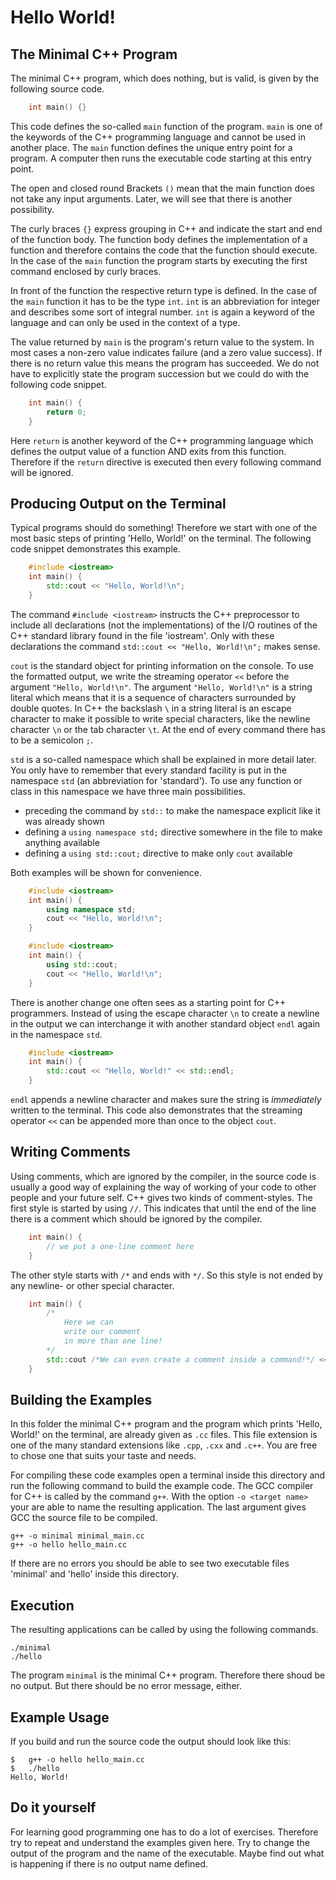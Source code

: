 # Hello World!

## The Minimal C++ Program

The minimal C++ program, which does nothing, but is valid, is given by the following source code.
    
```cpp
    int main() {}
```

This code defines the so-called `main` function of the program.
`main` is one of the keywords of the C++ programming language and cannot be used in another place.
The `main` function defines the unique entry point for a program.
A computer then runs the executable code starting at this entry point.

The open and closed round Brackets `()` mean that the main function does not take any input arguments.
Later, we will see that there is another possibility.

The curly braces `{}` express grouping in C++ and indicate the start and end of the function body.
The function body defines the implementation of a function and therefore contains the code that the function should execute.
In the case of the `main` function the program starts by executing the first command enclosed by curly braces.

In front of the function the respective return type is defined.
In the case of the `main` function it has to be the type `int`.
`int` is an abbreviation for integer and describes some sort of integral number.
`int` is again a keyword of the language and can only be used in the context of a type.

The value returned by `main` is the program's return value to the system.
In most cases a non-zero value indicates failure (and a zero value success).
If there is no return value this means the program has succeeded.
We do not have to explicitly state the program succession but we could do with the following code snippet.

```cpp
    int main() {
        return 0;
    }
```

Here `return` is another keyword of the C++ programming language which defines the output value of a function AND exits from this function.
Therefore if the `return` directive is executed then every following command will be ignored.

## Producing Output on the Terminal

Typical programs should do something!
Therefore we start with one of the most basic steps of printing 'Hello, World!' on the terminal.
The following code snippet demonstrates this example.

```cpp
    #include <iostream>
    int main() {
        std::cout << "Hello, World!\n";
    }
```

The command `#include <iostream>` instructs the C++ preprocessor to include all declarations (not the implementations) of the I/O routines of the C++ standard library found in the file 'iostream'.
Only with these declarations the command `std::cout << "Hello, World!\n";` makes sense.

`cout` is the standard object for printing information on the console.
To use the formatted output, we write the streaming operator `<<` before the argument `"Hello, World!\n"`.
The argument `"Hello, World!\n"` is a string literal which means that it is a sequence of characters surrounded by double quotes.
In C++ the backslash `\` in a string literal is an escape character to make it possible to write special characters, like the newline character `\n` or the tab character `\t`.
At the end of every command there has to be a semicolon `;`.

`std` is a so-called namespace which shall be explained in more detail later.
You only have to remember that every standard facility is put in the namespace `std` (an abbreviation for 'standard').
To use any function or class in this namespace we have three main possibilities.
- preceding the command by `std::` to make the namespace explicit like it was already shown
- defining a `using namespace std;` directive somewhere in the file to make anything available
- defining a `using std::cout;` directive to make only `cout` available

Both examples will be shown for convenience.
```cpp
    #include <iostream>
    int main() {
        using namespace std;
        cout << "Hello, World!\n";
    }
```

```cpp
    #include <iostream>
    int main() {
        using std::cout;
        cout << "Hello, World!\n";
    }
```

There is another change one often sees as a starting point for C++ programmers.
Instead of using the escape character `\n` to create a newline in the output we can interchange it with another standard object `endl` again in the namespace `std`.

```cpp
    #include <iostream>
    int main() {
        std::cout << "Hello, World!" << std::endl;
    }
```

`endl` appends a newline character and makes sure the string is *immediately* written to the terminal.
This code also demonstrates that the streaming operator `<<` can be appended more than once to the object `cout`.

## Writing Comments

Using comments, which are ignored by the compiler, in the source code is usually a good way of explaining the way of working of your code to other people and your future self.
C++ gives two kinds of comment-styles.
The first style is started by using `//`.
This indicates that until the end of the line there is a comment which should be ignored by the compiler.

```cpp
    int main() {
        // we put a one-line comment here
    }
```

The other style starts with `/*` and ends with `*/`.
So this style is not ended by any newline- or other special character.

```cpp
    int main() {
        /*  
            Here we can
            write our comment
            in more than one line!
        */
        std::cout /*We can even create a comment inside a command!*/ << "Hello, World\n";
    }
```

## Building the Examples
In this folder the minimal C++ program and the program which prints 'Hello, World!' on the terminal, are already given as `.cc` files.
This file extension is one of the many standard extensions like `.cpp`, `.cxx` and `.c++`.
You are free to chose one that suits your taste and needs.

For compiling these code examples open a terminal inside this directory and run the following command to build the example code.
The GCC compiler for C++ is called by the command `g++`.
With the option `-o <target name>` your are able to name the resulting application.
The last argument gives GCC the source file to be compiled.
    
    g++ -o minimal minimal_main.cc
    g++ -o hello hello_main.cc

If there are no errors you should be able to see two executable files 'minimal' and 'hello' inside this directory.

## Execution
The resulting applications can be called by using the following commands.

    ./minimal
    ./hello

The program `minimal` is the minimal C++ program.
Therefore there shoud be no output.
But there should be no error message, either.

## Example Usage
If you build and run the source code the output should look like this:

    $   g++ -o hello hello_main.cc
    $   ./hello
    Hello, World!

## Do it yourself

For learning good programming one has to do a lot of exercises.
Therefore try to repeat and understand the examples given here.
Try to change the output of the program and the name of the executable.
Maybe find out what is happening if there is no output name defined.